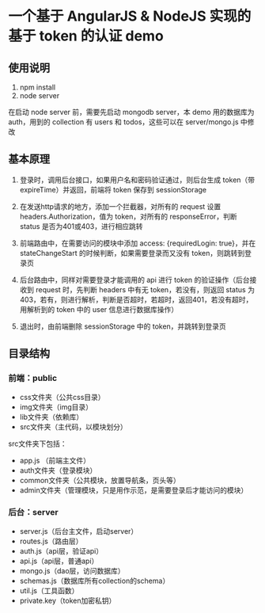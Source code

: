 # 一个基于 AngularJS & NodeJS 实现的基于 token 的认证 demo

## 使用说明

1. npm install
2. node server

在启动 node server 前，需要先启动 mongodb server，本 demo 用的数据库为 auth，用到的 collection 有 users 和 todos，这些可以在 server/mongo.js 中修改

## 基本原理

1. 登录时，调用后台接口，如果用户名和密码验证通过，则后台生成 token（带expireTime）并返回，前端将 token 保存到 sessionStorage

2. 在发送http请求的地方，添加一个拦截器，对所有的 request 设置 headers.Authorization，值为 token，对所有的 responseError，判断 status 是否为401或403，进行相应跳转

3. 前端路由中，在需要访问的模块中添加 access: {requiredLogin: true}，并在 stateChangeStart 的时候判断，如果需要登录而又没有 token，则跳转到登录页

4. 后台路由中，同样对需要登录才能调用的 api 进行 token 的验证操作（后台接收到 request 时，先判断 headers 中有无 token，若没有，则返回 status 为403，若有，则进行解析，判断是否超时，若超时，返回401，若没有超时，用解析到的 token 中的 user 信息进行数据库操作）

5. 退出时，由前端删除 sessionStorage 中的 token，并跳转到登录页

## 目录结构

### 前端：public

 - css文件夹（公共css目录）
 - img文件夹（img目录）
 - lib文件夹（依赖库）
 - src文件夹（主代码，以模块划分）

src文件夹下包括：

 - app.js （前端主文件）
 - auth文件夹（登录模块）
 - common文件夹（公共模块，放置导航条，页头等）
 - admin文件夹（管理模块，只是用作示范，是需要登录后才能访问的模块）

 
### 后台：server

 - server.js（后台主文件，启动server）
 - routes.js（路由层）
 - auth.js（api层，验证api）
 - api.js（api层，普通api）
 - mongo.js（dao层，访问数据库）
 - schemas.js（数据库所有collection的schema）
 - util.js（工具函数）
 - private.key（token加密私钥）

